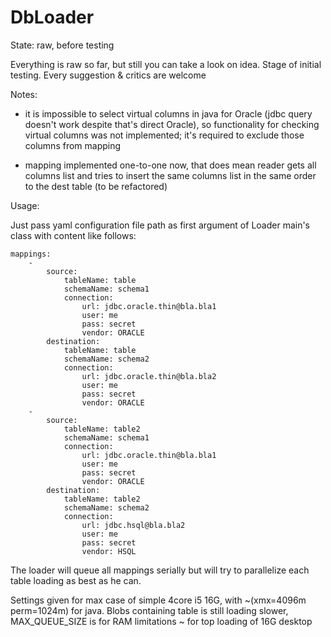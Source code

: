 # DbLoader

State: raw, before testing

Everything is raw so far, but still you can take a look on idea. Stage of initial testing.
Every suggestion & critics are welcome

Notes:
- it is impossible to select virtual columns in java for Oracle (jdbc query doesn't work despite that's direct Oracle), 
so functionality for checking virtual columns was not implemented; it's required to exclude those columns from mapping

- mapping implemented one-to-one now, that does mean reader gets all columns list and tries to insert the same columns list
in the same order to the dest table (to be refactored)

Usage:

Just pass yaml configuration file path as first argument of Loader main's class with content like follows:
```
mappings:
    -
        source:
            tableName: table
            schemaName: schema1
            connection:
                url: jdbc.oracle.thin@bla.bla1
                user: me
                pass: secret
                vendor: ORACLE
        destination:
            tableName: table
            schemaName: schema2
            connection:
                url: jdbc.oracle.thin@bla.bla2
                user: me
                pass: secret
                vendor: ORACLE
    -
        source:
            tableName: table2
            schemaName: schema1
            connection:
                url: jdbc.oracle.thin@bla.bla1
                user: me
                pass: secret
                vendor: ORACLE
        destination:
            tableName: table2
            schemaName: schema2
            connection:
                url: jdbc.hsql@bla.bla2
                user: me
                pass: secret
                vendor: HSQL
```
The loader will queue all mappings serially but will try to parallelize each table loading as best as he can.

Settings given for max case of simple 4core i5 16G, with ~(xmx=4096m perm=1024m) for java. 
Blobs containing table is still loading slower, MAX_QUEUE_SIZE is for RAM limitations ~ for top loading of 16G desktop
